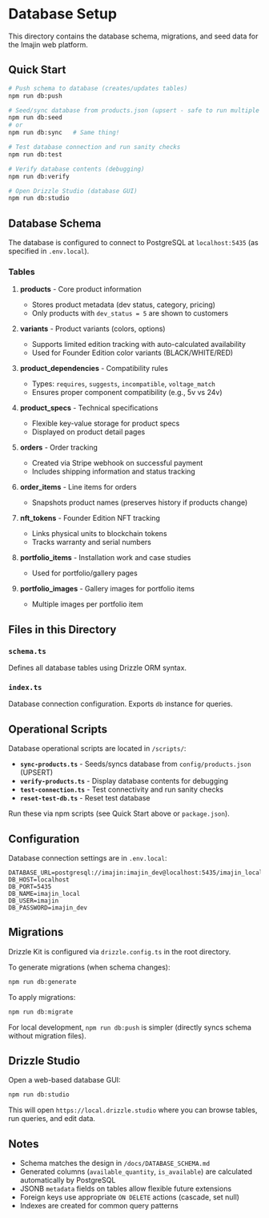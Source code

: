 # Database Setup

This directory contains the database schema, migrations, and seed data for the Imajin web platform.

## Quick Start

```bash
# Push schema to database (creates/updates tables)
npm run db:push

# Seed/sync database from products.json (upsert - safe to run multiple times)
npm run db:seed
# or
npm run db:sync   # Same thing!

# Test database connection and run sanity checks
npm run db:test

# Verify database contents (debugging)
npm run db:verify

# Open Drizzle Studio (database GUI)
npm run db:studio
```

## Database Schema

The database is configured to connect to PostgreSQL at `localhost:5435` (as specified in `.env.local`).

### Tables

1. **products** - Core product information
   - Stores product metadata (dev status, category, pricing)
   - Only products with `dev_status = 5` are shown to customers

2. **variants** - Product variants (colors, options)
   - Supports limited edition tracking with auto-calculated availability
   - Used for Founder Edition color variants (BLACK/WHITE/RED)

3. **product_dependencies** - Compatibility rules
   - Types: `requires`, `suggests`, `incompatible`, `voltage_match`
   - Ensures proper component compatibility (e.g., 5v vs 24v)

4. **product_specs** - Technical specifications
   - Flexible key-value storage for product specs
   - Displayed on product detail pages

5. **orders** - Order tracking
   - Created via Stripe webhook on successful payment
   - Includes shipping information and status tracking

6. **order_items** - Line items for orders
   - Snapshots product names (preserves history if products change)

7. **nft_tokens** - Founder Edition NFT tracking
   - Links physical units to blockchain tokens
   - Tracks warranty and serial numbers

8. **portfolio_items** - Installation work and case studies
   - Used for portfolio/gallery pages

9. **portfolio_images** - Gallery images for portfolio items
   - Multiple images per portfolio item

## Files in this Directory

### `schema.ts`

Defines all database tables using Drizzle ORM syntax.

### `index.ts`

Database connection configuration. Exports `db` instance for queries.

## Operational Scripts

Database operational scripts are located in `/scripts/`:

- **`sync-products.ts`** - Seeds/syncs database from `config/products.json` (UPSERT)
- **`verify-products.ts`** - Display database contents for debugging
- **`test-connection.ts`** - Test connectivity and run sanity checks
- **`reset-test-db.ts`** - Reset test database

Run these via npm scripts (see Quick Start above or `package.json`).

## Configuration

Database connection settings are in `.env.local`:

```env
DATABASE_URL=postgresql://imajin:imajin_dev@localhost:5435/imajin_local
DB_HOST=localhost
DB_PORT=5435
DB_NAME=imajin_local
DB_USER=imajin
DB_PASSWORD=imajin_dev
```

## Migrations

Drizzle Kit is configured via `drizzle.config.ts` in the root directory.

To generate migrations (when schema changes):

```bash
npm run db:generate
```

To apply migrations:

```bash
npm run db:migrate
```

For local development, `npm run db:push` is simpler (directly syncs schema without migration files).

## Drizzle Studio

Open a web-based database GUI:

```bash
npm run db:studio
```

This will open `https://local.drizzle.studio` where you can browse tables, run queries, and edit data.

## Notes

- Schema matches the design in `/docs/DATABASE_SCHEMA.md`
- Generated columns (`available_quantity`, `is_available`) are calculated automatically by PostgreSQL
- JSONB `metadata` fields on tables allow flexible future extensions
- Foreign keys use appropriate `ON DELETE` actions (cascade, set null)
- Indexes are created for common query patterns
